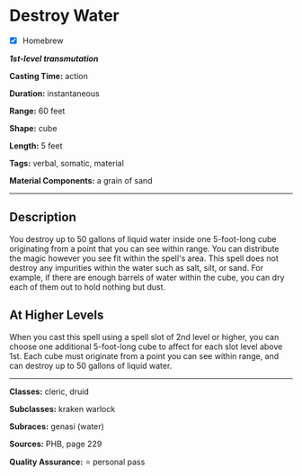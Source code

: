 # Destroy Water

- [x] Homebrew

***1st-level transmutation***

**Casting Time:** action

**Duration:** instantaneous

**Range:** 60 feet

**Shape:** cube

**Length:** 5 feet

**Tags:** verbal, somatic, material

**Material Components:** a grain of sand

---

## Description
You destroy up to 50 gallons of liquid water inside one 5-foot-long cube originating from a point that you can see within range.
You can distribute the magic however you see fit within the spell's area.
This spell does not destroy any impurities within the water such as salt, silt, or sand.
For example, if there are enough barrels of water within the cube, you can dry each of them out to hold nothing but dust.

## At Higher Levels
When you cast this spell using a spell slot of 2nd level or higher, you can choose one additional 5-foot-long cube to affect for each slot level above 1st.
Each cube must originate from a point you can see within range, and can destroy up to 50 gallons of liquid water.

---

**Classes:** cleric, druid

**Subclasses:** kraken warlock

**Subraces:** genasi (water)

**Sources:** PHB, page 229

**Quality Assurance:** :star: personal pass
